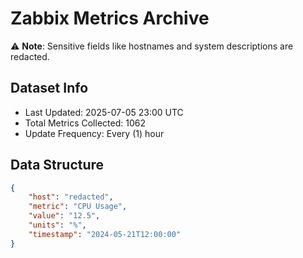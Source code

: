 # Zabbix Metrics Archive

⚠️ **Note**: Sensitive fields like hostnames and system descriptions are redacted.

## Dataset Info
- Last Updated: 2025-07-05 23:00 UTC
- Total Metrics Collected: 1062
- Update Frequency: Every (1) hour

## Data Structure
```json
{
    "host": "redacted",
    "metric": "CPU Usage",
    "value": "12.5",
    "units": "%",
    "timestamp": "2024-05-21T12:00:00"
}
```
